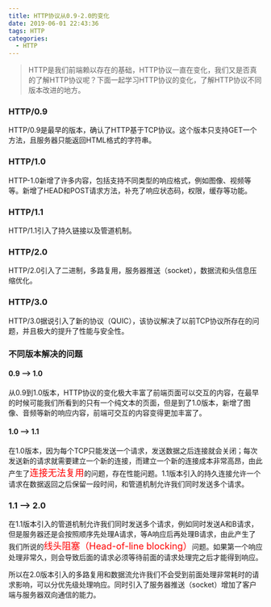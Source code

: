 ```yaml
---
title: HTTP协议从0.9-2.0的变化
date: 2019-06-01 22:43:36
tags: HTTP
categories:
  - HTTP
---
```

> HTTP是我们前端赖以存在的基础，HTTP协议一直在变化，我们又是否真的了解HTTP协议呢？下面一起学习HTTP协议的变化，了解HTTP协议不同版本改进的地方。

### HTTP/0.9

HTTP/0.9是最早的版本，确认了HTTP基于TCP协议。这个版本只支持GET一个方法，且服务器只能返回HTML格式的字符串。

### HTTP/1.0

HTTP-1.0新增了许多内容，包括支持不同类型的响应格式，例如图像、视频等等。新增了HEAD和POST请求方法，补充了响应状态码，权限，缓存等功能。

### HTTP/1.1

HTTP/1.1引入了持久链接以及管道机制。

### HTTP/2.0

HTTP/2.0引入了二进制，多路复用，服务器推送（socket），数据流和头信息压缩优化。

### HTTP/3.0

HTTP/3.0据说引入了新的协议（QUIC），该协议解决了以前TCP协议所存在的问题，并且极大的提升了性能与安全性。

### 不同版本解决的问题

#### 0.9 --> 1.0

从0.9到1.0版本，HTTP协议的变化极大丰富了前端页面可以交互的内容，在最早的时候可能我们所看到的只有一个纯文本的页面，但是到了1.0版本，新增了图像、音频等新的响应内容，前端可交互的内容变得更加丰富了。

#### 1.0 --> 1.1

在1.0版本，因为每个TCP只能发送一个请求，发送数据之后连接就会关闭；每次发送新的请求就需要建立一个新的连接，而建立一个新的连接成本非常高昂，由此产生了<font color=red size=4>连接无法复用</font>的问题，存在性能问题。1.1版本引入的持久连接允许一个请求在数据返回之后保留一段时间，和管道机制允许我们同时发送多个请求。

### 1.1 --> 2.0

在1.1版本引入的管道机制允许我们同时发送多个请求，例如同时发送A和B请求，但是服务器还是会按照顺序先处理A请求，等A响应后再处理B请求，由此产生了我们所说的<font color=red size=4>线头阻塞（Head-of-line blocking）</font>问题。如果第一个响应处理非常久，则会导致后面的请求必须等待前面的请求处理完之后才能得到响应。


所以在2.0版本引入的多路复用和数据流允许我们不会受到前面处理非常耗时的请求影响，可以分优先级处理响应。同时引入了服务器推送（socket）增加了客户端与服务器双向通信的能力。
